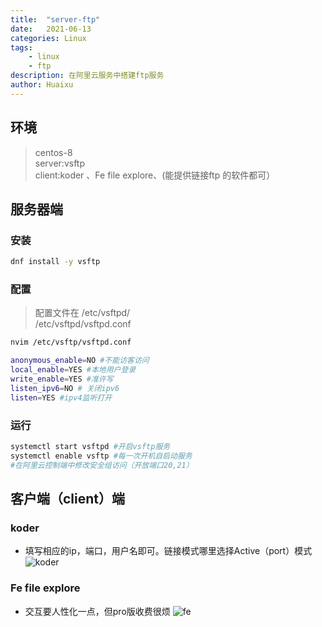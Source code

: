 ```yaml
---
title:  "server-ftp"
date:   2021-06-13
categories: Linux 
tags: 
    - linux
    - ftp
description: 在阿里云服务中搭建ftp服务
author: Huaixu
---
```


## 环境
> centos-8  
> server:vsftp  
> client:koder 、Fe file explore、(能提供链接ftp 的软件都可）

## 服务器端

### 安装
```bash
dnf install -y vsftp
```
### 配置
>配置文件在 /etc/vsftpd/  
> /etc/vsftpd/vsftpd.conf

```bash
nvim /etc/vsftp/vsftpd.conf

anonymous_enable=NO #不能访客访问
local_enable=YES #本地用户登录
write_enable=YES #准许写
listen_ipv6=NO # 关闭ipv6
listen=YES #ipv4监听打开
```

### 运行
```bash
systemctl start vsftpd #开启vsftp服务
systemctl enable vsftp #每一次开机自启动服务
#在阿里云控制端中修改安全组访问（开放端口20,21）
```

## 客户端（client）端
### koder
- 填写相应的ip，端口，用户名即可。链接模式哪里选择Active（port）模式
![koder](https://img-blog.csdnimg.cn/20210613155045923.png?x-oss-process=image/watermark,type_ZmFuZ3poZW5naGVpdGk,shadow_10,text_aHR0cHM6Ly9ibG9nLmNzZG4ubmV0L3FxXzQ0Nzk3MDg2,size_16,color_FFFFFF,t_70#pic_center=400*400)
### Fe file explore
-  交互要人性化一点，但pro版收费很烦
![fe](https://img-blog.csdnimg.cn/20210613155130426.png?x-oss-process=image/watermark,type_ZmFuZ3poZW5naGVpdGk,shadow_10,text_aHR0cHM6Ly9ibG9nLmNzZG4ubmV0L3FxXzQ0Nzk3MDg2,size_16,color_FFFFFF,t_70#pic_center)

